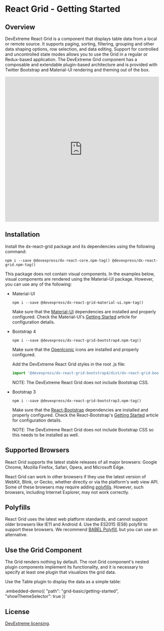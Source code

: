 # React Grid - Getting Started

## Overview

DevExtreme React Grid is a component that displays table data from a local or remote source. It supports paging, sorting, filtering, grouping and other data shaping options, row selection, and data editing. Support for controlled and uncontrolled state modes allows you to use the Grid in a regular or Redux-based application. The DevExtreme Grid component has a composable and extendable plugin-based architecture and is provided with Twitter Bootstrap and Material-UI rendering and theming out of the box.

<iframe width="100%" height="476" src="https://www.youtube.com/embed/IMtc0muUVLE" frameborder="0" allow="accelerometer; autoplay; encrypted-media; gyroscope; picture-in-picture" allowfullscreen="" style="border: 0;"></iframe>

## Installation

Install the dx-react-grid package and its dependencies using the following command:

```
npm i --save @devexpress/dx-react-core.npm-tag() @devexpress/dx-react-grid.npm-tag()
```

This package does not contain visual components. In the examples below, visual components are rendered using the Material-UI package. However, you can use any of the following:

- Material-UI

  ```
  npm i --save @devexpress/dx-react-grid-material-ui.npm-tag()
  ```

  Make sure that the [Material-UI](https://material-ui.com/) dependencies are installed and properly configured. Check the Material-UI's [Getting Started](https://material-ui.com/getting-started/installation) article for configuration details.

- Bootstrap 4

  ```
  npm i --save @devexpress/dx-react-grid-bootstrap4.npm-tag()
  ```

  Make sure that the [OpenIconic](https://useiconic.com/open) icons are installed and properly configured.

  Add the DevExtreme React Grid styles in the root .js file:

  ```js
  import '@devexpress/dx-react-grid-bootstrap4/dist/dx-react-grid-bootstrap4.css';
  ```

  NOTE: The DevExtreme React Grid does not include Bootstrap CSS.

- Bootstrap 3

  ```
  npm i --save @devexpress/dx-react-grid-bootstrap3.npm-tag()
  ```

  Make sure that the [React-Bootstrap](https://react-bootstrap.github.io) dependencies are installed and properly configured. Check the React-Bootstrap's [Getting Started](https://react-bootstrap.github.io/getting-started/introduction) article for configuration details.

  NOTE: The DevExtreme React Grid does not include Bootstrap CSS so this needs to be installed as well.

## Supported Browsers

React Grid supports the latest stable releases of all major browsers: Google Chrome, Mozilla Firefox, Safari, Opera, and Microsoft Edge.

React Grid can work in other browsers if they use the latest version of WebKit, Blink, or Gecko, whether directly or via the platform's web view API. Some of these browsers may require adding [polyfills](#polyfills). However, such browsers, including Internet Explorer, may not work correctly.

## Polyfills

React Grid uses the latest web platform standards, and cannot support older browsers like IE11 and Android 4. Use the ES2015 (ES6) polyfill to support these browsers. We recommend [BABEL Polyfill](https://babeljs.io/docs/usage/polyfill/), but you can use an alternative.

## Use the Grid Component

The Grid renders nothing by default. The root Grid component's nested plugin components implement its functionality, and it is necessary to specify at least one plugin that visualizes the grid data.

Use the Table plugin to display the data as a simple table:

.embedded-demo({ "path": "grid-basic/getting-started", "showThemeSelector": true })

## License

[DevExtreme licensing](https://js.devexpress.com/licensing/).
